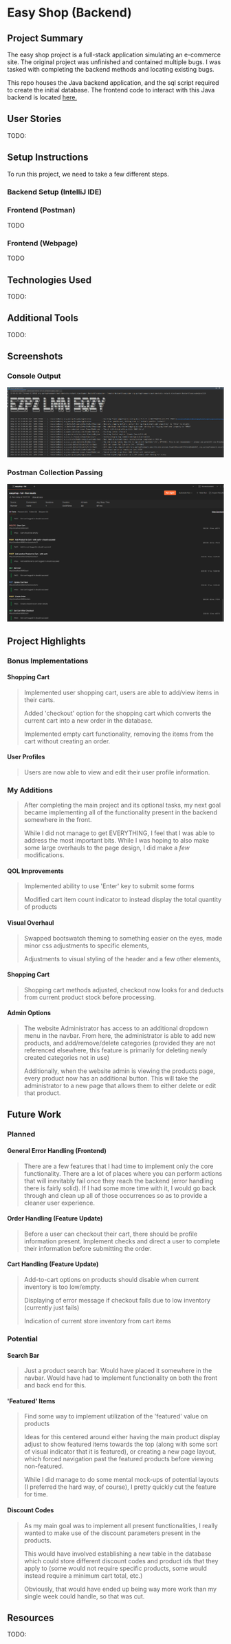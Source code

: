 # Easy Shop (Backend)

## Project Summary

The easy shop project is a full-stack application simulating an e-commerce site. The original project was unfinished and contained multiple bugs. I was tasked with completing the backend methods and locating existing bugs.

This repo houses the Java backend application, and the sql script required to create the initial database. The frontend code to interact with this Java backend is located [here.](https://github.com/cpyup/easy_shop_frontend)


## User Stories

TODO:

## Setup Instructions

To run this project, we need to take a few different steps.

### Backend Setup (IntelliJ IDE)

### Frontend (Postman)

TODO

### Frontend (Webpage)

TODO

## Technologies Used

TODO:

## Additional Tools

TODO:

## Screenshots

### Console Output

![Console Output](https://github.com/cpyup/easy_shop/blob/main/screenshots/console_output.png?raw=true)

### Postman Collection Passing

![Postman Pass](https://github.com/cpyup/easy_shop/blob/main/screenshots/postman_passing.png?raw=true)

## Project Highlights

### Bonus Implementations

#### Shopping Cart

> Implemented user shopping cart, users are able to add/view items in their carts.
>
> Added 'checkout' option for the shopping cart which converts the current cart into a new order in the database.
>
> Implemented empty cart functionality, removing the items from the cart without creating an order.

#### User Profiles

> Users are now able to view and edit their user profile information.

### My Additions

> After completing the main project and its optional tasks, my next goal became implementing all of the functionality present in the backend somewhere in the front.
>
> While I did not manage to get EVERYTHING, I feel that I was able to address the most important bits. While I was hoping to also make some large overhauls to the page design, I did make a *few* modifications.

#### QOL Improvements

> Implemented ability to use 'Enter' key to submit some forms
>
> Modified cart item count indicator to instead display the total quantity of products

#### Visual Overhaul

> Swapped bootswatch theming to something easier on the eyes, made minor css adjustments to specific elements,
>
> Adjustments to visual styling of the header and a few other elements,

#### Shopping Cart

> Shopping cart methods adjusted, checkout now looks for and deducts from current product stock before processing.

#### Admin Options

> The website Administrator has access to an additional dropdown menu in the navbar. From here, the administrator is able to add new products, and add/remove/delete categories (provided they are not referenced elsewhere, this feature is primarily for deleting newly created categories not in use)
>
> Additionally, when the website admin is viewing the products page, every product now has an additional button. This will take the administrator to a new page that allows them to either delete or edit that product.


## Future Work

### Planned

#### General Error Handling (Frontend)

> There are a few features that I had time to implement only the core functionality. There are a lot of places where you can perform actions that will inevitably fail once they reach the backend (error handling there is fairly solid). If I had some more time with it, I would go back through and clean up all of those occurrences so as to provide a cleaner user experience. 

#### Order Handling (Feature Update)

> Before a user can checkout their cart, there should be profile information present. Implement checks and direct a user to complete their information before submitting the order.

#### Cart Handling (Feature Update)

> Add-to-cart options on products should disable when current inventory is too low/empty.
>
> Displaying of error message if checkout fails due to low inventory (currently just fails)
>
> Indication of current store inventory from cart items


### Potential

#### Search Bar
> Just a product search bar. Would have placed it somewhere in the navbar. Would have had to implement functionality on both the front and back end for this.

#### 'Featured' Items

> Find some way to implement utilization of the 'featured' value on products
>
>Ideas for this centered around either having the main product display adjust to show featured items towards the top (along with some sort of visual indicator that it is featured), or creating a new page layout, which forced navigation past the featured products before viewing non-featured.
>
>While I did manage to do some mental mock-ups of potential layouts (I preferred the hard way, of course), I pretty quickly cut the feature for time.

#### Discount Codes

> As my main goal was to implement all present functionalities, I really wanted to make use of the discount parameters present in the products. 
>
> This would have involved establishing a new table in the database which could store different discount codes and product ids that they apply to (some would not require specific products, some would instead require a minimum cart total, etc.)
>
> Obviously, that would have ended up being way more work than my single week could handle, so that was cut.

## Resources

TODO:
